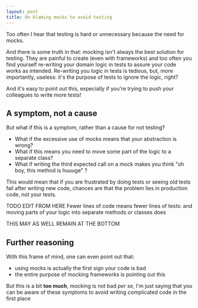 ```yaml
---
layout: post
title: On blaming mocks to avoid testing
---
```


Too often I hear that testing is hard or unnecessary because the need for mocks. 

And there is some truth in that: mocking isn't always the best solution for testing.
They are painful to create (even with frameworks) and too often you find yourself re-writing 
your domain logic in tests to assure your code works as intended.
Re-writing you logic in tests is tedious, but, more importantly, useless: it's the purpose of tests to ignore the logic, right?

And it's easy to point out this, expecially if you're trying to push your colleagues to write more tests!

## A symptom, not a cause

But what if this is a symptom, rather than a cause for not testing?

* What if the excessive use of mocks means that your abstraction is wrong? 
* What if this means you need to move some part of the logic to a separate class?
* What if writing the third expected call on a mock makes you think "oh boy, this method is huuuge" ?

This would mean that if you are frustrated by doing tests or seeing old tests fail after writing new code, 
chances are that the problem lies in production code, not your tests.

TODO EDIT FROM HERE
Fewer lines of code means fewer lines of tests: and moving parts of your logic into separate methods or classes does

THIS MAY AS WELL REMAIN AT THE BOTTOM
## Further reasoning

With this frame of mind, one can even point out that: 

* using mocks is actually the first sign your code is bad
* the entire purpose of mocking frameworks is pointing out this

But this is a bit **too much**, mocking is not bad _per se_, 
I'm just saying that you can be aware of these symptoms to avoid writing complicated code in the first place

